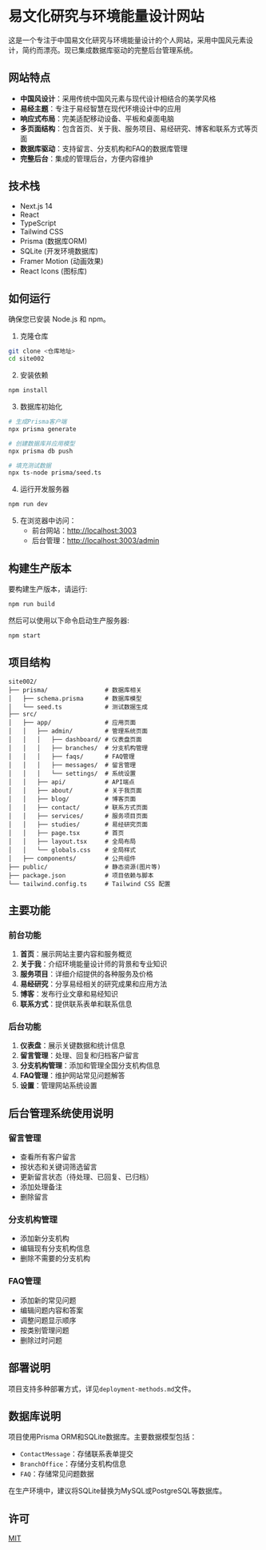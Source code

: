 # 易文化研究与环境能量设计网站

这是一个专注于中国易文化研究与环境能量设计的个人网站，采用中国风元素设计，简约而漂亮。现已集成数据库驱动的完整后台管理系统。

## 网站特点

- **中国风设计**：采用传统中国风元素与现代设计相结合的美学风格
- **易经主题**：专注于易经智慧在现代环境设计中的应用
- **响应式布局**：完美适配移动设备、平板和桌面电脑
- **多页面结构**：包含首页、关于我、服务项目、易经研究、博客和联系方式等页面
- **数据库驱动**：支持留言、分支机构和FAQ的数据库管理
- **完整后台**：集成的管理后台，方便内容维护

## 技术栈

- Next.js 14
- React
- TypeScript
- Tailwind CSS
- Prisma (数据库ORM)
- SQLite (开发环境数据库)
- Framer Motion (动画效果)
- React Icons (图标库)

## 如何运行

确保您已安装 Node.js 和 npm。

1. 克隆仓库

```bash
git clone <仓库地址>
cd site002
```

2. 安装依赖

```bash
npm install
```

3. 数据库初始化

```bash
# 生成Prisma客户端
npx prisma generate

# 创建数据库并应用模型
npx prisma db push

# 填充测试数据
npx ts-node prisma/seed.ts
```

4. 运行开发服务器

```bash
npm run dev
```

5. 在浏览器中访问：
   - 前台网站：[http://localhost:3003](http://localhost:3003)
   - 后台管理：[http://localhost:3003/admin](http://localhost:3003/admin)

## 构建生产版本

要构建生产版本，请运行:

```bash
npm run build
```

然后可以使用以下命令启动生产服务器:

```bash
npm start
```

## 项目结构

```
site002/
├── prisma/                # 数据库相关
│   ├── schema.prisma      # 数据库模型
│   └── seed.ts            # 测试数据生成
├── src/
│   ├── app/               # 应用页面
│   │   ├── admin/         # 管理系统页面
│   │   │   ├── dashboard/ # 仪表盘页面
│   │   │   ├── branches/  # 分支机构管理
│   │   │   ├── faqs/      # FAQ管理
│   │   │   ├── messages/  # 留言管理
│   │   │   └── settings/  # 系统设置
│   │   ├── api/           # API端点
│   │   ├── about/         # 关于我页面
│   │   ├── blog/          # 博客页面
│   │   ├── contact/       # 联系方式页面
│   │   ├── services/      # 服务项目页面
│   │   ├── studies/       # 易经研究页面
│   │   ├── page.tsx       # 首页
│   │   ├── layout.tsx     # 全局布局
│   │   └── globals.css    # 全局样式
│   ├── components/        # 公共组件
├── public/                # 静态资源(图片等)
├── package.json           # 项目依赖与脚本
└── tailwind.config.ts     # Tailwind CSS 配置
```

## 主要功能

### 前台功能
1. **首页**：展示网站主要内容和服务概览
2. **关于我**：介绍环境能量设计师的背景和专业知识
3. **服务项目**：详细介绍提供的各种服务及价格
4. **易经研究**：分享易经相关的研究成果和应用方法
5. **博客**：发布行业文章和易经知识
6. **联系方式**：提供联系表单和联系信息

### 后台功能
1. **仪表盘**：展示关键数据和统计信息
2. **留言管理**：处理、回复和归档客户留言
3. **分支机构管理**：添加和管理全国分支机构信息
4. **FAQ管理**：维护网站常见问题解答
5. **设置**：管理网站系统设置

## 后台管理系统使用说明

### 留言管理
- 查看所有客户留言
- 按状态和关键词筛选留言
- 更新留言状态（待处理、已回复、已归档）
- 添加处理备注
- 删除留言

### 分支机构管理
- 添加新分支机构
- 编辑现有分支机构信息
- 删除不需要的分支机构

### FAQ管理
- 添加新的常见问题
- 编辑问题内容和答案
- 调整问题显示顺序
- 按类别管理问题
- 删除过时问题

## 部署说明

项目支持多种部署方式，详见`deployment-methods.md`文件。

## 数据库说明

项目使用Prisma ORM和SQLite数据库。主要数据模型包括：
- `ContactMessage`：存储联系表单提交
- `BranchOffice`：存储分支机构信息
- `FAQ`：存储常见问题数据

在生产环境中，建议将SQLite替换为MySQL或PostgreSQL等数据库。

## 许可

[MIT](LICENSE)
